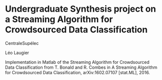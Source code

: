 # Undergraduate Synthesis project on a Streaming Algorithm for Crowdsourced Data Classification
CentraleSupélec

Léo Laugier

Implementation in Matlab of the Streaming Algorithm for Crowdsourced Data Classification from T. Bonald and R. Combes in A Streaming Algorithm for Crowdsourced Data Classification, arXiv:1602.07107 [stat.ML], 2016.
